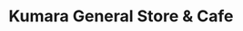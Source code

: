 ---
title: "Kumara General Store & Cafe"
url: /kumara/kumara-general-store-und-cafe/
shop: Lebensmittel
---